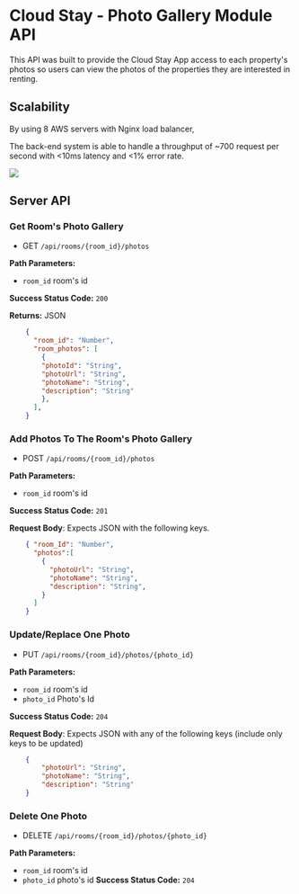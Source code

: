 # Cloud Stay - Photo Gallery Module API

This API was built to provide the Cloud Stay App access to each property's photos so users can view the photos of the properties they are interested in renting.

## Scalability

By using 8 AWS servers with Nginx load balancer,

The back-end system is able to handle a throughput of ~700 request per second with <10ms latency and <1% error rate.

![](https://i.imgur.com/zYFIdZF.png)


## Server API

### Get Room's Photo Gallery
  * GET `/api/rooms/{room_id}/photos`

**Path Parameters:**
  * `room_id` room's id

**Success Status Code:** `200`

**Returns:** JSON

```json
    {
      "room_id": "Number",
      "room_photos": [
        {
        "photoId": "String",
        "photoUrl": "String",
        "photoName": "String",
        "description": "String"
        },
      ],
    }
```

### Add Photos To The Room's Photo Gallery
  * POST `/api/rooms/{room_id}/photos`

**Path Parameters:**
  * `room_id` room's id

**Success Status Code:** `201`

**Request Body**: Expects JSON with the following keys.

```json
    { "room_Id": "Number",
      "photos":[
        {
          "photoUrl": "String",
          "photoName": "String",
          "description": "String",
        }
      ]
    }
```


### Update/Replace One Photo
  * PUT `/api/rooms/{room_id}/photos/{photo_id}`

**Path Parameters:**
  * `room_id` room's id
  * `photo_id` Photo's Id

**Success Status Code:** `204`

**Request Body**: Expects JSON with any of the following keys (include only keys to be updated)

```json
    {
        "photoUrl": "String",
        "photoName": "String",
        "description": "String"
    }
```

### Delete One Photo
  * DELETE `/api/rooms/{room_id}/photos/{photo_id}`

**Path Parameters:**
  * `room_id` room's id
  * `photo_id` photo's id
**Success Status Code:** `204`



